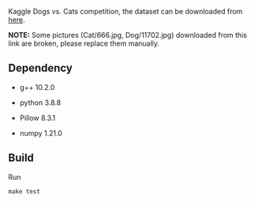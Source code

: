 Kaggle Dogs vs. Cats competition, the dataset can be downloaded from [here](https://www.microsoft.com/en-us/download/details.aspx?id=54765).

**NOTE:** Some pictures (Cat/666.jpg, Dog/11702.jpg) downloaded from this link are broken, please replace them manually.

## Dependency

- g++ 10.2.0

- python 3.8.8

- Pillow 8.3.1

- numpy 1.21.0

## Build

Run

```console
make test
```

